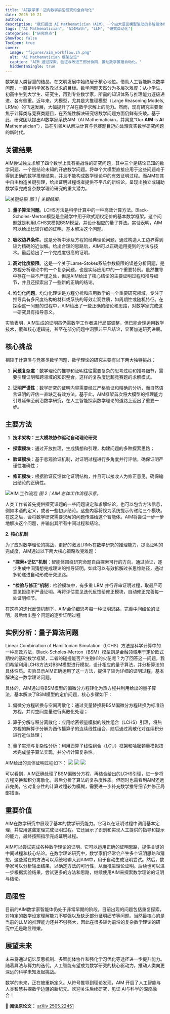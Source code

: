 ```yaml
---
title: "AI数学家：迈向数学前沿研究的全自动化"
date: 2025-10-21
authors:
description: "我们提出 AI Mathematician（AIM），一个由大语言模型驱动的多智能体框架，从“解题”走向“做科研”。"
tags: ["AI Mathematician", "AI4Math", "LLM", "研究自动化"]
categories: ["研究亮点"]
ShowToc: false
TocOpen: true
cover:
  image: "figures/aim_workflow.zh.png"
  alt: "AI Mathematician 框架总览"
  caption: "AIM 通过探索、验证与改进三部分协同，推动数学推理自动化。"
  hiddenInSingle: true
---
```


数学是人类智慧的结晶，在文明发展中始终居于核心地位。借助人工智能解决数学问题，一直是科学家孜孜以求的目标。数学问题天然分为多层次难度：从小学生、初高中生到大学生、研究生，再到专业数学家，所需的知识体系与推理能力逐级递进、各有侧重。近年来，大模型，尤其是大推理模型（Large Reasoning Models, LRMs）的飞速发展，大幅提升了AI在数学求解上的能力。然而，现有研究主要聚焦于计算类与竞赛类题目，在系统性解决研究级数学问题方面仍鲜有突破。基于此，研究团队提出AI数学家系统AIM（AI Mathematician，并寓意“Our **AIM** is **AI** **M**athematician”），旨在引领AI从解决计算与竞赛题目迈向处理真实数学研究问题的新时代。

<!--more-->

## 关键结果
AIM尝试独立求解了四个数学上具有挑战性的研究问题，其中三个是结论已知的数学问题、一个是结论未知的开放数学问题。将单个大模型直接应用于这些问题难于得到正确的数学推理结果，并且不能构成数学理论中的有效证明过程。而AIM在其中自主构造关键引理，给出证明过程或者提供不平凡的新结论，呈现出独立或辅助数学家完成复杂数学理论研究的重大潜力。

![关键结果](figures/results-summary.zh.png)
*图 1 | 关键结果。*

1. **量子算法问题**。LCHS方法是科学计算中的一种高效计算方法。Black-Scholes-Merton模型是金融学中用于欧式期权定价的基本数学框架。这个问题就是利用LCHS来模拟BSM模型，并设计相应的量子算法。实验表明，AIM可以给出比较详细的证明，基本解决这个问题。

2. **吸收边界条件**。这是分析中涉及方程的经典理论问题，通过构造人工边界得到较为精确的近似解。给出合理的思路后，AIM可以正确运用提到的方法与技术。最后给出了一个完成度很高的证明。

3. **高对比度极限**。这是一个关于Lame-Stokes系统参数极限的误差分析问题，是方程分析理论中的一个复杂问题，也是实际应用中的一个重要特例。虽然推导中存在一些不严谨之处，但是AIM给出了核心结论的主要证明过程和推导细节，并且还探索出了一些新的正确的结论。

4. **均匀化问题**。均匀化理论是方程分析和应用数学的一个重要研究领域，专注于推导具有多尺度结构的材料或系统的等效宏观性质，如周期性或随机特征。在探索这一问题的过程中，AIM给出了一些正确的结论和思路，对数学家完成这一研究具有指导意义。

实验表明，AIM生成的证明虽仍需数学工作者进行局部调整，但已能合理运用数学技术，覆盖核心逻辑链，甚至在部分问题中洞察非平凡结论，显著加速研究进展。

## 核心挑战

相较于计算类与竞赛类数学问题，数学理论的研究主要有以下两大独特挑战：

1. **问题复杂度**：数学理论的推导和证明往往需要复杂的思考过程和推导细节，需要引理证明和跨领域的知识整合。这样的复杂度远超竞赛题的求解模式。

2. **证明严谨性**：数学研究的证明内容需要经过严格验证和精确的分析，而自然语言证明的评估一直缺乏有效方法。基于此，AIM框架首次将大模型的推理能力引导延伸至前沿数学研究，在人工智能探索数学理论的道路上迈出了重要一步。

## 主要方法

1. **技术架构：三大模块协作驱动自动理论研究**

- **探索模块**：通过开放推理，生成猜想和引理，构建问题的多种探索思路；

- **验证模块**：基于悲观验证机制，对证明过程进行多角度并行评估，确保证明严谨性准确性；

- **修正模块**：根据验证反馈优化证明结构，并且可以接收人为修正意见，确保输出结论的正确性。

![AIM 工作流程](figures/aim_workflow.zh.png)
*图 2｜AIM 总体工作流程示意。*

人类工作者首先提供探究课题的一些问题设定和求解结论，也可以包含方法信息，例如术语的定义，或者一些初步结论。这些内容将视为系统提示传递给三个模块。在这之后，会将数学研究需要求解的问题传递给这个智能体。AIM将尝试一步一步地解决这个问题，并输出其所有中间过程和结论。

**2. 核心机制**

为了应对数学理论的挑战，更好的激发LRMs在数学研究的推理能力，提高证明的完成度，AIM通过以下两大核心策略攻克难题：

- **“探索+记忆”机制**：智能体围绕研究命题自由探索可行的方向。通过验证，逐步生成中间猜想完成理论的推导证明。如此可以有效拆解过长思维路径，通过多轮递进自动形成研究思路。

- **“检验与修正”机制**：检验模块中，有多重 LRM 并行评审证明过程，取最严苛意见拒绝不严谨证明。再将评估意见迭代反馈给修正模块，自动修正完善每一处证明细节。

在这样的迭代反馈机制下，AIM会仔细思考每一种证明思路，完善中间结论的证明，最后给出整个问题的逐步证明过程

## 实例分析：量子算法问题

Linear Combination of Hamiltonian Simulation（LCHS）方法是科学计算中的一种高效方法，Black-Scholes-Merton（BSM）模型则是金融领域用于定价欧式期权的基础数学框架，二者的碰撞能否产生别样的火花呢？为了回答这一问题，我们希望利用LCHS方法对BSM模型进行模拟，设计相应的量子算法，并分析算法的具体性质。实验显示AIM正确运用了这一方法，提供了较为详细的证明过程，基本解决这一数学理论问题。

具体的，AIM通过将BSM模型的偏微分方程转化为热方程并利用给出的量子算法，基本解决了BSM模型的定价问题，核心步骤如下：

1. 偏微分方程转换与空间离散化：通过变量替换将BSM偏微分方程转换为标准热方程，并对空间变量进行离散化处理；

2. 算子分解与积分离散化：应用哈密顿量模拟的线性组合（LCHS）引理，将热方程的解算子分解为酉传播算子的连续线性组合，随后通过离散化对连续积分进行近似处理；

3. 量子实现与复杂性分析：利用酉算子线性组合（LCU）框架和哈密顿量模拟技术完成量子算法实现，并分析计算复杂性。


AIM给出的具体证明过程如下：
![](figures/proof1.png)
![](figures/proof2.png)
![](figures/proof3.png)

可以看到，AIM正确处理了BSM偏微分方程，再结合给出的LCHS引理，进一步将方程变换和积分离散化，最后分析了算法的复杂度性质。但同时也需看到AIM还远非完美，它对复杂性的计算过程较为模糊，需要进一步补充数学推导细节并修正局部错误。

## 重要价值

AIM在数学研究中展现了基本的数学研究能力。它可以在证明过程中调用基本定理，并应用这些定理完成证明过程。它还展示了识别和实现人工提供的指导和提示的能力，最终按照指示完成证明过程。

AIM可以尝试完成各种数学理论的证明。它可以运用正确的证明思路，提供关键的中间过程和核心结论。在数学理论研究中，数学家们经常会产生多个证明思路和猜想。这些潜在的方法可以系统地输入到AIM中，用于自动生成证明尝试。然后，数学家可以分析输出结果，以确定方法的可行性，从而推进理论证明。后续也可以进一步根据实验结果，尝试更多的方法和思路，继续使用AIM来探索数学理论的证明与结论。

## 局限性

目前的AIM数学家智能体仍处于非常早期的阶段。目前出现的问题包括重复探索，对特定的数学设定理解能力不够强以及缺乏部分证明细节等问题。当然最核心的是当前的LLM的推理能力还并不够强大，因此在很多较为前沿的复杂数学理论的研究中还是略显稚嫩。

## 展望未来

未来将通过记忆反思机制、多智能体协作和强化学习优化等途径进一步提升能力。随着算法与算力的迭代，人工智能有望成为数学研究的核心驱动力，推动人类向更深远的科学未知发起挑战。

数学的未来，正在被重新定义。从符号推导到理论发现，AIM 开启了人工智能与人类智慧共探数学边疆的新纪元。欢迎关注后续研究，见证 AI与科学的深度融合！

📄 **阅读原论文：** [arXiv 2505.22451](https://arxiv.org/abs/2505.22451)

